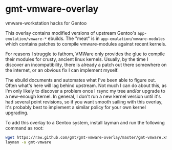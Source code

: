 gmt-vmware-overlay
==================

vmware-workstation hacks for Gentoo

This overlay contains modified versions of upstream
Gentoo's ```app-emulation/vmware-*``` ebuilds.  The
"meat" is in ```app-emulation/vmware-modules``` which
contains patches to compile vmware-modules against
recent kernels.

For reasons I struggle to fathom, VMWare only provides
the glue to compile their modules for crusty, ancient
linux kernels.  Usually, by the time I discover an
incompatibility, there is already a patch out there
somewhere on the internet, or an obvious fix I can
implement myself.

The ebuild documents and automates what I've been
able to figure out.  Often what's here will lag
behind upstream.  Not much I can do about this, as
I'm only likely to discover a problem once I rsync
my tree and/or upgrade to a new-enough kernel.  In
general, I don't run a new kernel version until it's
had several point revisions, so if you want smooth
sailing with this overlay, it's probably best to
implement a similar policy for your own kernel
upgrading.

To add this overlay to a Gentoo system, install layman
and run the following command as root:

```bash
wget https://raw.github.com/gmt/gmt-vmware-overlay/master/gmt-vmware.xml -O /etc/layman/overlays/gmt-vmware.xml
layman -a gmt-vmware
```
